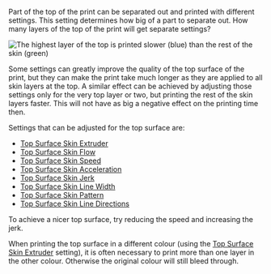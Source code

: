 Part of the top of the print can be separated out and printed with different settings. This setting determines how big of a part to separate out. How many layers of the top of the print will get separate settings?

![The highest layer of the top is printed slower (blue) than the rest of the skin (green)](roofing_layer_count.png)

Some settings can greatly improve the quality of the top surface of the print, but they can make the print take much longer as they are applied to all skin layers at the top. A similar effect can be achieved by adjusting those settings only for the very top layer or two, but printing the rest of the skin layers faster. This will not have as big a negative effect on the printing time then.

Settings that can be adjusted for the top surface are:
* [Top Surface Skin Extruder](roofing_extruder_nr)
* [Top Surface Skin Flow](roofing_material_flow)
* [Top Surface Skin Speed](speed_roofing)
* [Top Surface Skin Acceleration](acceleration_roofing)
* [Top Surface Skin Jerk](jerk_roofing)
* [Top Surface Skin Line Width](roofing_line_width)
* [Top Surface Skin Pattern](roofing_pattern)
* [Top Surface Skin Line Directions](roofing_angles)

To achieve a nicer top surface, try reducing the speed and increasing the jerk.

When printing the top surface in a different colour (using the [Top Surface Skin Extruder](roofing_extruder_nr) setting), it is often necessary to print more than one layer in the other colour. Otherwise the original colour will still bleed through.